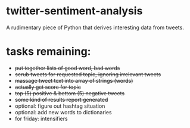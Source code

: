 # twitter-sentiment-analysis
A rudimentary piece of Python that derives interesting data from tweets.


# tasks remaining:
- ~~put together lists of good word, bad words~~
- ~~scrub tweets for requested topic, ignoring irrelevant tweets~~
- ~~massage tweet text into array of strings (words)~~
- ~~actually get score for topic~~
- ~~top (5) positive & bottom (5) negative tweets~~
- ~~some kind of results report generated~~
- optional: figure out hashtag situation
- optional: add new words to dictionaries
- for friday: intensifiers
